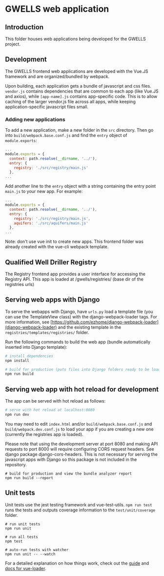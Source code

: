 # GWELLS web application

## Introduction

This folder houses web applications being developed for the GWELLS project.

## Development

The GWELLS frontend web applications are developed with the Vue.JS framework and are organized/bundled by webpack.

Upon building, each application gets a bundle of javascript and css files. ```vendor.js``` contains dependencies that are common to each app (like Vue.JS and axios), while ```[app-name].js``` contains app-specific code. This is to allow caching of the larger vendor.js file across all apps, while keeping application-specific javascript files small.

### Adding new applications
To add a new application, make a new folder in the ```src``` directory. Then go into ```build/webpack.base.conf.js``` and find the ```entry``` object of ```module.exports```:

``` javascript
...
module.exports = {
  context: path.resolve(__dirname, '../'),
  entry: {
    registry: './src/registry/main.js'
  },
...
```

Add another line to the ```entry``` object with a string containing the entry point ```main.js``` to your new app. For example:
```javascript
...
module.exports = {
  context: path.resolve(__dirname, '../'),
  entry: {
    registry: './src/registry/main.js',
    aquifers: './src/aquifers/main.js'
  },
...
```
Note: don't use vue init to create new apps. This frontend folder was already created with the vue-cli webpack template.

## Qualified Well Driller Registry

The Registry frontend app provides a user interface for accessing the Registry API. This app is loaded at /gwells/registries/ (base dir of the registries urls)

## Serving web apps with Django

To serve the webapps with Django, have ```urls.py``` load a template file (you can use the TemplateView class) with the django-webpack-loader tags. For more information, see [https://github.com/ezhome/django-webpack-loader](django-webpack-loader) and the existing template in the ```registries/templates/registries/``` folder.

Run the following commands to build the web app (bundle automatically inserted into Django template):

``` bash
# install dependencies
npm install

# build for production (puts files into Django folders ready to be loaded in templates)
npm run build

```

## Serving web app with hot reload for development

The app can be served with hot reload as follows:

```bash
# serve with hot reload at localhost:8080
npm run dev
```

You may need to edit ```index.html``` and/or ```build/webpack.base.conf.js``` and ```build/webpack.dev.conf.js``` to load your app if you are creating a new one (currently the registries app is loaded).

Please note that using the development server at port 8080 and making API requests to port 8000 will require configuring CORS request headers. See django package django-cors-headers. This is not necessary for serving the javascript apps with Django so this package is not included in the repository.

```
# build for production and view the bundle analyzer report
npm run build --report
```

## Unit tests

Unit tests use the jest testing framework and vue-test-utils. ```npm run test``` runs the tests and outputs coverage information to the ```test/unit/coverage``` folder.

```
# run unit tests
npm run unit

# run all tests
npm test

# auto-run tests with watcher
npm run unit -- --watch
```

For a detailed explanation on how things work, check out the [guide](http://vuejs-templates.github.io/webpack/) and [docs for vue-loader](http://vuejs.github.io/vue-loader).
